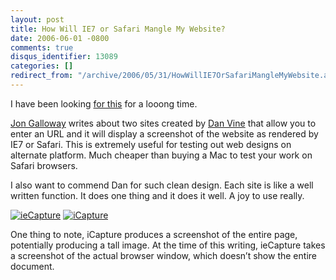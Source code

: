 ```yaml
---
layout: post
title: How Will IE7 or Safari Mangle My Website?
date: 2006-06-01 -0800
comments: true
disqus_identifier: 13089
categories: []
redirect_from: "/archive/2006/05/31/HowWillIE7OrSafariMangleMyWebsite.aspx/"
---
```


I have been looking [for
this](http://weblogs.asp.net/jgalloway/archive/2006/06/01/The-easiest-way-to-see-your-site-in-IE7-and-Safari.aspx "The easy way to view in Safari or IE 7")
for a looong time.

[Jon Galloway](http://weblogs.asp.net/jgalloway/ "Jon Galloway") writes
about two sites created by [Dan Vine](http://danvine.com/ "Dan Vine")
that allow you to enter an URL and it will display a screenshot of the
website as rendered by IE7 or Safari. This is extremely useful for
testing out web designs on alternate platform. Much cheaper than buying
a Mac to test your work on Safari browsers.

I also want to commend Dan for such clean design. Each site is like a
well written function. It does one thing and it does it well. A joy to
use really.

[![ieCapture](http://haacked.com/images/iecapture.png)](http://www.danvine.com/iecapture/ "Capture Screenshots using IE7")
[![iCapture](http://haacked.com/images/icapture.gif)](http://www.danvine.com/icapture/ "Capture screenshots using Safari")

One thing to note, iCapture produces a screenshot of the entire page,
potentially producing a tall image. At the time of this writing,
ieCapture takes a screenshot of the actual browser window, which doesn’t
show the entire document.

